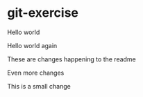# git-exercise
Hello world

Hello world again

These are changes happening to the readme

Even more changes

This is a small change